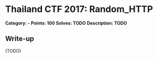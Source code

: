 # Thailand CTF 2017: Random_HTTP

**Category: -**
**Points: 100**
**Solves: TODO**
**Description: TODO**

## Write-up

(TODO)
